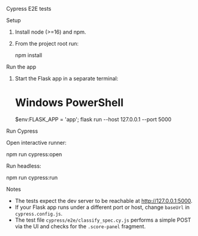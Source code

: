 Cypress E2E tests

Setup

1. Install node (>=16) and npm.
2. From the project root run:

   npm install

Run the app

1. Start the Flask app in a separate terminal:

   # Windows PowerShell
   $env:FLASK_APP = 'app'; flask run --host 127.0.0.1 --port 5000

Run Cypress

Open interactive runner:

   npm run cypress:open

Run headless:

   npm run cypress:run

Notes

- The tests expect the dev server to be reachable at http://127.0.0.1:5000.
- If your Flask app runs under a different port or host, change `baseUrl` in `cypress.config.js`.
- The test file `cypress/e2e/classify_spec.cy.js` performs a simple POST via the UI and checks for the `.score-panel` fragment.
